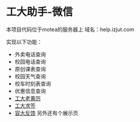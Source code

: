 工大助手-微信
==================
本项目代码位于motea的服务器上
域名：help.izjut.com

实现以下功能：
* 外卖电话查询
* 校园电话查询
* 原创课表查询
* 校园天气查询
* 校车时刻表查询
* 优惠信息查询
* [工大老黄历](https://github.com/suziewong/zjutcal)
* [工大求签](https://github.com/zhangshenxu/zjutpray)
* [容大反馈](http://help.izjut.com/words.html)
另外还有个展示页
